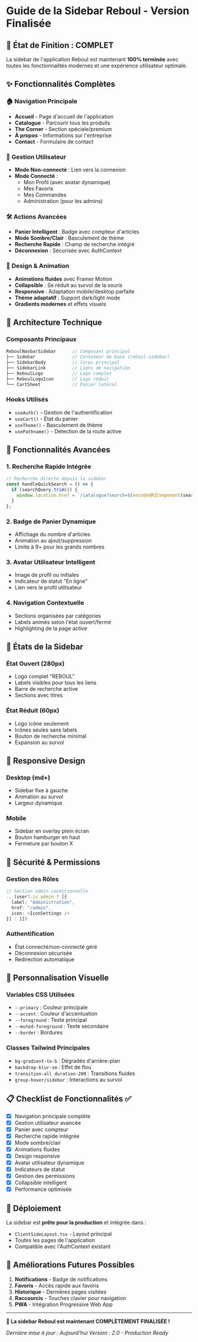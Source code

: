 # Guide de la Sidebar Reboul - Version Finalisée

## 🎉 État de Finition : COMPLET

La sidebar de l'application Reboul est maintenant **100% terminée** avec toutes les fonctionnalités modernes et une expérience utilisateur optimale.

## ✨ Fonctionnalités Complètes

### 🏠 **Navigation Principale**
- **Accueil** - Page d'accueil de l'application
- **Catalogue** - Parcourir tous les produits
- **The Corner** - Section spéciale/premium
- **À propos** - Informations sur l'entreprise
- **Contact** - Formulaire de contact

### 👤 **Gestion Utilisateur**
- **Mode Non-connecté** : Lien vers la connexion
- **Mode Connecté** :
  - Mon Profil (avec avatar dynamique)
  - Mes Favoris
  - Mes Commandes
  - Administration (pour les admins)

### 🛠️ **Actions Avancées**
- **Panier Intelligent** : Badge avec compteur d'articles
- **Mode Sombre/Clair** : Basculement de thème
- **Recherche Rapide** : Champ de recherche intégré
- **Déconnexion** : Sécurisée avec AuthContext

### 🎨 **Design & Animation**
- **Animations fluides** avec Framer Motion
- **Collapsible** : Se réduit au survol de la souris
- **Responsive** : Adaptation mobile/desktop parfaite
- **Thème adaptatif** : Support dark/light mode
- **Gradients modernes** et effets visuels

## 🔧 Architecture Technique

### Composants Principaux

```typescript
ReboulNavbarSidebar      // Composant principal
├── Sidebar              // Conteneur de base (reboul-sidebar)
├── SidebarBody          // Corps principal
├── SidebarLink          // Liens de navigation
├── ReboulLogo           // Logo complet
├── ReboulLogoIcon       // Logo réduit
└── CartSheet            // Panier latéral
```

### Hooks Utilisés
- `useAuth()` - Gestion de l'authentification
- `useCart()` - État du panier
- `useTheme()` - Basculement de thème
- `usePathname()` - Détection de la route active

## 🚀 Fonctionnalités Avancées

### 1. **Recherche Rapide Intégrée**
```typescript
// Recherche directe depuis la sidebar
const handleQuickSearch = () => {
  if (searchQuery.trim()) {
    window.location.href = `/catalogue?search=${encodeURIComponent(searchQuery)}`;
  }
};
```

### 2. **Badge de Panier Dynamique**
- Affichage du nombre d'articles
- Animation au ajout/suppression
- Limite à 9+ pour les grands nombres

### 3. **Avatar Utilisateur Intelligent**
- Image de profil ou initiales
- Indicateur de statut "En ligne"
- Lien vers le profil utilisateur

### 4. **Navigation Contextuelle**
- Sections organisées par catégories
- Labels animés selon l'état ouvert/fermé
- Highlighting de la page active

## 🎯 États de la Sidebar

### État Ouvert (280px)
- Logo complet "REBOUL" 
- Labels visibles pour tous les liens
- Barre de recherche active
- Sections avec titres

### État Réduit (60px)
- Logo icône seulement
- Icônes seules sans labels
- Bouton de recherche minimal
- Expansion au survol

## 📱 Responsive Design

### Desktop (md+)
- Sidebar fixe à gauche
- Animation au survol
- Largeur dynamique

### Mobile
- Sidebar en overlay plein écran
- Bouton hamburger en haut
- Fermeture par bouton X

## 🔐 Sécurité & Permissions

### Gestion des Rôles
```typescript
// Section admin conditionnelle
...(user?.is_admin ? [{
  label: "Administration",
  href: "/admin",
  icon: <IconSettings />
}] : [])
```

### Authentification
- État connecté/non-connecté géré
- Déconnexion sécurisée
- Redirection automatique

## 🎨 Personnalisation Visuelle

### Variables CSS Utilisées
- `--primary` : Couleur principale
- `--accent` : Couleur d'accentuation  
- `--foreground` : Texte principal
- `--muted-foreground` : Texte secondaire
- `--border` : Bordures

### Classes Tailwind Principales
- `bg-gradient-to-b` : Dégradés d'arrière-plan
- `backdrop-blur-sm` : Effet de flou
- `transition-all duration-200` : Transitions fluides
- `group-hover/sidebar` : Interactions au survol

## 📋 Checklist de Fonctionnalités ✅

- [x] Navigation principale complète
- [x] Gestion utilisateur avancée
- [x] Panier avec compteur
- [x] Recherche rapide intégrée
- [x] Mode sombre/clair
- [x] Animations fluides
- [x] Design responsive
- [x] Avatar utilisateur dynamique
- [x] Indicateurs de statut
- [x] Gestion des permissions
- [x] Collapsible intelligent
- [x] Performance optimisée

## 🚀 Déploiement

La sidebar est **prête pour la production** et intégrée dans :
- `ClientSideLayout.tsx` - Layout principal
- Toutes les pages de l'application
- Compatible avec l'AuthContext existant

## 🔮 Améliorations Futures Possibles

1. **Notifications** - Badge de notifications
2. **Favoris** - Accès rapide aux favoris
3. **Historique** - Dernières pages visitées
4. **Raccourcis** - Touches clavier pour navigation
5. **PWA** - Intégration Progressive Web App

---

**🎉 La sidebar Reboul est maintenant COMPLÈTEMENT FINALISÉE !**

*Dernière mise à jour : Aujourd'hui*
*Version : 2.0 - Production Ready* 